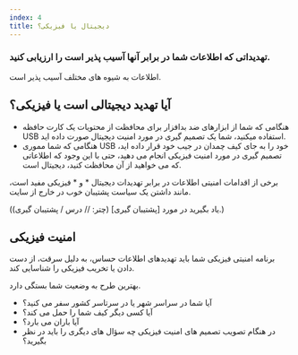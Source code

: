 ```yaml
---
index: 4
title: دیجیتال یا فیزیکی؟
---
```

### تهدیداتی که اطلاعات شما در برابر آنها آسیب پذیر است را ارزیابی کنید.

اطلاعات به شیوه های مختلف آسیب پذیر است.

## آیا تهدید دیجیتالی است یا فیزیکی؟

* هنگامی که شما از ابزارهای ضد بدافزار برای محافظت از محتویات یک کارت حافظه USB استفاده میکنید، شما یک تصمیم گیری در مورد امنیت دیجیتال صورت داده اید.
* هنگامی که شما مموری USB خود را به جای کیف چمدان در جیب خود قرار داده اید، تصمیم گیری در مورد امنیت فیزیکی انجام می دهید، حتی با این وجود که اطلاعاتی که می خواهید از آن محافظت کنید، دیجیتال است.

برخی از اقدامات امنیتی اطلاعات در برابر تهدیدات دیجیتال * و * فیزیکی مفید است، مانند داشتن یک سیاست پشتیبان خوب در خارج از سایت.

(یاد بگیرید در مورد [پشتیبان گیری] (چتر: // درس / پشتیبان گیری).)

## امنیت فیزیکی

برنامه امنیتی فیزیکی شما باید تهدیدهای اطلاعات حساس، به دلیل سرقت، از دست دادن یا تخریب فیزیکی را شناسایی کند.

بهترین طرح به وضعیت شما بستگی دارد.

* آیا شما در سراسر شهر یا در سرتاسر کشور سفر می کنید؟
* آیا کسی دیگر کیف شما را حمل می کند؟
* آیا باران می بارد؟
* در هنگام تصویب تصمیم های امنیت فیزیکی چه سؤال های دیگری را باید در نظر بگیرید؟